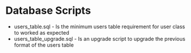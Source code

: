 Database Scripts
======================

* users_table.sql - Is the minimum users table requirement for user class to worked as expected
* users_table_upgrade.sql - Is an upgrade script to upgrade the previous format of the users table